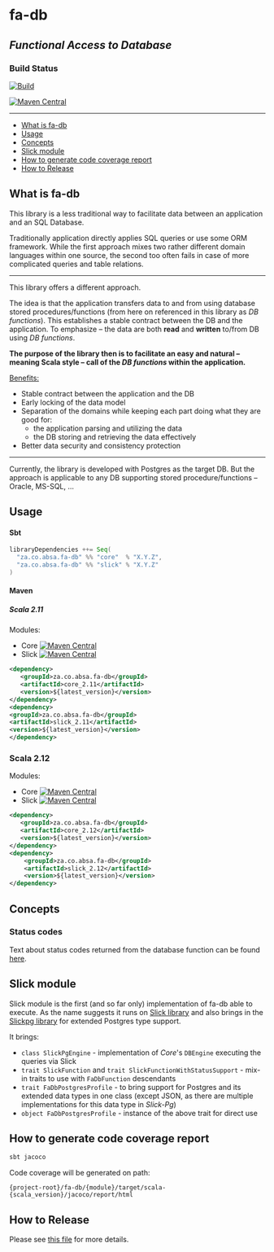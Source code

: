 # fa-db
## _Functional Access to Database_

### Build Status

[![Build](https://github.com/AbsaOSS/fa-db/workflows/Build/badge.svg)](https://github.com/AbsaOSS/fa-db/actions)

[![Maven Central](https://maven-badges.herokuapp.com/maven-central/za.co.absa.fa-db/core_2.11/badge.svg)](https://search.maven.org/search?q=g:za.co.absa.fa-db)

___

<!-- toc -->
- [What is fa-db](#what-is-fa-db)
- [Usage](#usage)
- [Concepts](#concepts)
- [Slick module](#slick-module)
- [How to generate code coverage report](#how-to-generate-code-coverage-report)
- [How to Release](#how-to-release)
<!-- tocstop -->

## What is fa-db

This library is a less traditional way to facilitate data between an application and an SQL Database.

Traditionally application directly applies SQL queries or use some ORM framework. While the first approach mixes two
rather different domain languages within one source, the second too often fails in case of more complicated queries and 
table relations.

---

This library offers a different approach.

The idea is that the application transfers data to and from using database stored procedures/functions (from here on
referenced in this library as _DB functions_). This establishes a stable contract between the DB and the application. To 
emphasize – the data are both **read** and **written** to/from DB using _DB functions_.

**The purpose of the library then is to facilitate an easy and natural – meaning Scala style – call of the _DB functions_ 
within the application.**

<u>Benefits:</u>
* Stable contract between the application and the DB
* Early locking of the data model
* Separation of the domains while keeping each part doing what they are good for:
    * the application parsing and utilizing the data
    * the DB storing and retrieving the data effectively
* Better data security and consistency protection

---

Currently, the library is developed with Postgres as the target DB. But the approach is applicable to any DB supporting stored procedure/functions – Oracle, MS-SQL, ...


## Usage

#### Sbt

```scala
libraryDependencies ++= Seq(
  "za.co.absa.fa-db" %% "core"  % "X.Y.Z",
  "za.co.absa.fa-db" %% "slick" % "X.Y.Z"
)
```

#### Maven

##### Scala 2.11

Modules:
* Core [![Maven Central](https://maven-badges.herokuapp.com/maven-central/za.co.absa.fa-db/core_2.11/badge.svg)](https://maven-badges.herokuapp.com/maven-central/za.co.absa.fa-db/core_2.11)
* Slick [![Maven Central](https://maven-badges.herokuapp.com/maven-central/za.co.absa.fa-db/slick_2.11/badge.svg)](https://maven-badges.herokuapp.com/maven-central/za.co.absa.fa-db/slick_2.11)

```xml
<dependency>
   <groupId>za.co.absa.fa-db</groupId>
   <artifactId>core_2.11</artifactId>
   <version>${latest_version}</version>
</dependency>
<dependency>
<groupId>za.co.absa.fa-db</groupId>
<artifactId>slick_2.11</artifactId>
<version>${latest_version}</version>
</dependency>
```

### Scala 2.12 
Modules:
* Core [![Maven Central](https://maven-badges.herokuapp.com/maven-central/za.co.absa.fa-db/core_2.12/badge.svg)](https://maven-badges.herokuapp.com/maven-central/za.co.absa.fa-db/core_2.12)
* Slick [![Maven Central](https://maven-badges.herokuapp.com/maven-central/za.co.absa.fa-db/slick_2.12/badge.svg)](https://maven-badges.herokuapp.com/maven-central/za.co.absa.fa-db/slick_2.12)

```xml
<dependency>
   <groupId>za.co.absa.fa-db</groupId>
   <artifactId>core_2.12</artifactId>
   <version>${latest_version}</version>
</dependency>
<dependency>
    <groupId>za.co.absa.fa-db</groupId>
    <artifactId>slick_2.12</artifactId>
    <version>${latest_version}</version>
</dependency>
```

## Concepts

### Status codes

Text about status codes returned from the database function can be found [here](core/src/main/scala/za/co/absa/fadb/status/README.md).


## Slick module

Slick module is the first (and so far only) implementation of fa-db able to execute. As the name suggests it runs on 
[Slick library](https://github.com/slick/slick) and also brings in the [Slickpg library](https://github.com/tminglei/slick-pg/) for extended Postgres type support.

It brings:

* `class SlickPgEngine` - implementation of _Core_'s `DBEngine` executing the queries via Slick
* `trait SlickFunction` and `trait SlickFunctionWithStatusSupport` - mix-in traits to use with `FaDbFunction` descendants
* `trait FaDbPostgresProfile` - to bring support for Postgres and its extended data types in one class (except JSON, as there are multiple implementations for this data type in _Slick-Pg_)
* `object FaDbPostgresProfile` - instance of the above trait for direct use

## How to generate code coverage report
```sbt
sbt jacoco
```
Code coverage will be generated on path:
```
{project-root}/fa-db/{module}/target/scala-{scala_version}/jacoco/report/html
```

## How to Release

Please see [this file](RELEASE.md) for more details.